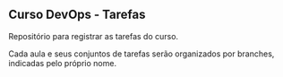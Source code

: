 ## Curso DevOps - Tarefas

Repositório para registrar as tarefas do curso. 

Cada aula e seus conjuntos de tarefas serão organizados por branches, indicadas pelo próprio nome.